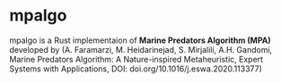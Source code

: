 # mpalgo
mpalgo is a Rust implementaion of **Marine Predators Algorithm (MPA)** developed by (A. Faramarzi, M. Heidarinejad, S. Mirjalili, A.H. Gandomi, Marine Predators Algorithm: A Nature-inspired Metaheuristic, Expert Systems with Applications, DOI: doi.org/10.1016/j.eswa.2020.113377) 
